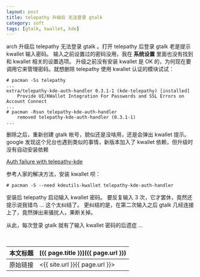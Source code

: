 ```yaml
---
layout: post
title: telepathy 升级后 无法登录 gtalk
category: soft
tags: [gtalk, kwallet, kde]
---
```


arch 升级后 telepathy 无法登录 gtalk 。打开 telepathy 后登录 gtalk 老是提示 kwallet 输入密码。
输入之前设置过的密码没用，我在 **系统设置** 里面也没有找到和 kwallet 相关的设置选项。
升级之前没有安装 kwallet 是 OK 的，为何现在要调用它来管理密码。就想删除 telepathy 使用 kwallet 认证的模块试试：

    # pacman -Ss telepathy
    ...
    extra/telepathy-kde-auth-handler 0.3.1-1 (kde-telepathy) [installed]
        Provide UI/KWallet Integration For Passwords and SSL Errors on Account Connect
    ...
    # pacman -Rsun telepathy-kde-auth-handler
        removed telepathy-kde-auth-handler (0.3.1-1)
    ...

删除之后，重新创建 gtalk 帐号，貌似还是没啥用，还是会弹出 kwallet 提示。
google 发现这个兄台也遇到类似的事情，新版本加入了 kwallet 依赖，但升级时没有自动安装依赖

[Auth failure with telepathy-kde](http://forum.kde.org/viewtopic.php?f=18&t=101712#p220764)

参考人家的解决方法，安装 kwallet 呗：

    # pacman -S --need kdeutils-kwallet telepathy-kde-auth-handler

安装后 telepathy 启动输入 kwallet 密码。
要反复输入 3 次，它才罢休，竟然还提示说我错鸟 ... 这个太纠结了。
更纠结的是，在第二次输入之后 gtalk 几经连接上了，竟然弹出来骚扰人，果断关掉。

从此，每次登录 gtalk 就有了输入 kwallet 密码的后遗症 ...




<br/>

本文标题 | [{{ page.title }}]({{ page.url }})
-------- |:--------
原始链接 | <{{ site.url }}{{ page.url }}>
